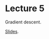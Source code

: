 # Lecture 5

Gradient descent.

[Slides](https://docs.google.com/presentation/d/e/2PACX-1vT_wtnFS5x---Kx5ITOYqFhaBfGPXrNbKodT4Kumb5mPZuoqtRFmQlhj-EKgWnapToILk2wIEgCxhvj/pub?start=false&loop=false&delayms=600000).